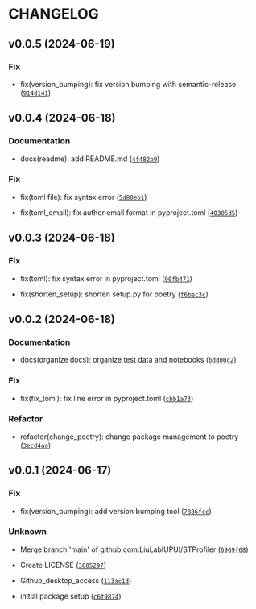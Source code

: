 # CHANGELOG

## v0.0.5 (2024-06-19)

### Fix

* fix(version_bumping): fix version bumping with semantic-release ([`914d141`](https://github.com/LiuLabIUPUI/STProfiler/commit/914d1419cb8d55c134c9cd097613ab2561a1f524))

## v0.0.4 (2024-06-18)

### Documentation

* docs(readme): add README.md ([`4f482b9`](https://github.com/LiuLabIUPUI/STProfiler/commit/4f482b9394dff565b8e1757f8f519c2d647babf0))

### Fix

* fix(toml file): fix syntax error ([`5d80eb1`](https://github.com/LiuLabIUPUI/STProfiler/commit/5d80eb1ff9ff0fab95c301a3aa58afc332adc1e2))

* fix(toml_email): fix author email format in pyproject.toml ([`40385d5`](https://github.com/LiuLabIUPUI/STProfiler/commit/40385d5c54f47a833baba629b52e4a35ad7df651))

## v0.0.3 (2024-06-18)

### Fix

* fix(toml): fix syntax error in pyproject.toml ([`90fb471`](https://github.com/LiuLabIUPUI/STProfiler/commit/90fb471b6bd12cc4374167fe774068effc43db67))

* fix(shorten_setup): shorten setup.py for poetry ([`f6bec3c`](https://github.com/LiuLabIUPUI/STProfiler/commit/f6bec3c4030d0b800bd45539e079981c3008a42f))

## v0.0.2 (2024-06-18)

### Documentation

* docs(organize docs): organize test data and notebooks ([`bdd00c2`](https://github.com/LiuLabIUPUI/STProfiler/commit/bdd00c2c03fe2063a0aab105c80c3c0e8cbcab3b))

### Fix

* fix(fix_toml): fix line error in pyproject.toml ([`cbb1a73`](https://github.com/LiuLabIUPUI/STProfiler/commit/cbb1a7311bff8d82202bbe371ec83fb07bd71adf))

### Refactor

* refactor(change_poetry): change package management to poetry ([`3ecd4aa`](https://github.com/LiuLabIUPUI/STProfiler/commit/3ecd4aab29f02c3a1d5930871b971d6e0e30dfba))

## v0.0.1 (2024-06-17)

### Fix

* fix(version_bumping): add version bumping tool ([`7886fcc`](https://github.com/LiuLabIUPUI/STProfiler/commit/7886fcc45bf98d1a874bc1104f8279166e235f18))

### Unknown

* Merge branch &#39;main&#39; of github.com:LiuLabIUPUI/STProfiler ([`6969f68`](https://github.com/LiuLabIUPUI/STProfiler/commit/6969f687b38763029dfd555cb70f54d929a7ed88))

* Create LICENSE ([`3685297`](https://github.com/LiuLabIUPUI/STProfiler/commit/368529794287d90e197b251d7ffcb8e0333448b2))

* Github_desktop_access ([`113ac1d`](https://github.com/LiuLabIUPUI/STProfiler/commit/113ac1d674e9bd7166860961e5caf36c0da60f0b))

* initial package setup ([`c6f9874`](https://github.com/LiuLabIUPUI/STProfiler/commit/c6f98747ffd3b79c5360eb6ffad0c6c585715d3e))
